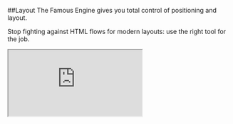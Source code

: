 ##Layout
The Famous Engine gives you total control of positioning and layout.


Stop fighting against HTML flows for modern layouts:  use the right tool for the job.
<iframe src='http://staging.famous.org/examples/index.html?block=layout&detail=false' scrolling='no' class='code-block' allowtransparency='true'></iframe>